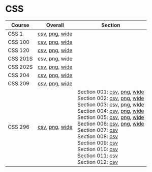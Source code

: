 # CSS

| Course | Overall | Section |
| ------ | ------- | ------- |
| CSS 1 | [csv](https://github.com/UCSD-Historical-Enrollment-Data/2024Fall/blob/main/overall/CSS%201.csv), [png](https://raw.githubusercontent.com/UCSD-Historical-Enrollment-Data/2024Fall/main/plot_overall/CSS%201.png), [wide](https://raw.githubusercontent.com/UCSD-Historical-Enrollment-Data/2024Fall/main/plot_overall_wide/CSS%201.png) |  |
| CSS 100 | [csv](https://github.com/UCSD-Historical-Enrollment-Data/2024Fall/blob/main/overall/CSS%20100.csv), [png](https://raw.githubusercontent.com/UCSD-Historical-Enrollment-Data/2024Fall/main/plot_overall/CSS%20100.png), [wide](https://raw.githubusercontent.com/UCSD-Historical-Enrollment-Data/2024Fall/main/plot_overall_wide/CSS%20100.png) |  |
| CSS 120 | [csv](https://github.com/UCSD-Historical-Enrollment-Data/2024Fall/blob/main/overall/CSS%20120.csv), [png](https://raw.githubusercontent.com/UCSD-Historical-Enrollment-Data/2024Fall/main/plot_overall/CSS%20120.png), [wide](https://raw.githubusercontent.com/UCSD-Historical-Enrollment-Data/2024Fall/main/plot_overall_wide/CSS%20120.png) |  |
| CSS 201S | [csv](https://github.com/UCSD-Historical-Enrollment-Data/2024Fall/blob/main/overall/CSS%20201S.csv), [png](https://raw.githubusercontent.com/UCSD-Historical-Enrollment-Data/2024Fall/main/plot_overall/CSS%20201S.png), [wide](https://raw.githubusercontent.com/UCSD-Historical-Enrollment-Data/2024Fall/main/plot_overall_wide/CSS%20201S.png) |  |
| CSS 202S | [csv](https://github.com/UCSD-Historical-Enrollment-Data/2024Fall/blob/main/overall/CSS%20202S.csv), [png](https://raw.githubusercontent.com/UCSD-Historical-Enrollment-Data/2024Fall/main/plot_overall/CSS%20202S.png), [wide](https://raw.githubusercontent.com/UCSD-Historical-Enrollment-Data/2024Fall/main/plot_overall_wide/CSS%20202S.png) |  |
| CSS 204 | [csv](https://github.com/UCSD-Historical-Enrollment-Data/2024Fall/blob/main/overall/CSS%20204.csv), [png](https://raw.githubusercontent.com/UCSD-Historical-Enrollment-Data/2024Fall/main/plot_overall/CSS%20204.png), [wide](https://raw.githubusercontent.com/UCSD-Historical-Enrollment-Data/2024Fall/main/plot_overall_wide/CSS%20204.png) |  |
| CSS 209 | [csv](https://github.com/UCSD-Historical-Enrollment-Data/2024Fall/blob/main/overall/CSS%20209.csv), [png](https://raw.githubusercontent.com/UCSD-Historical-Enrollment-Data/2024Fall/main/plot_overall/CSS%20209.png), [wide](https://raw.githubusercontent.com/UCSD-Historical-Enrollment-Data/2024Fall/main/plot_overall_wide/CSS%20209.png) |  |
| CSS 296 | [csv](https://github.com/UCSD-Historical-Enrollment-Data/2024Fall/blob/main/overall/CSS%20296.csv), [png](https://raw.githubusercontent.com/UCSD-Historical-Enrollment-Data/2024Fall/main/plot_overall/CSS%20296.png), [wide](https://raw.githubusercontent.com/UCSD-Historical-Enrollment-Data/2024Fall/main/plot_overall_wide/CSS%20296.png) | Section 001: [csv](https://github.com/UCSD-Historical-Enrollment-Data/2024Fall/blob/main/section/CSS%20296_001.csv), [png](https://raw.githubusercontent.com/UCSD-Historical-Enrollment-Data/2024Fall/main/plot_section/CSS%20296_001.png), [wide](https://raw.githubusercontent.com/UCSD-Historical-Enrollment-Data/2024Fall/main/plot_section_wide/CSS%20296_001.png)<br>Section 002: [csv](https://github.com/UCSD-Historical-Enrollment-Data/2024Fall/blob/main/section/CSS%20296_002.csv), [png](https://raw.githubusercontent.com/UCSD-Historical-Enrollment-Data/2024Fall/main/plot_section/CSS%20296_002.png), [wide](https://raw.githubusercontent.com/UCSD-Historical-Enrollment-Data/2024Fall/main/plot_section_wide/CSS%20296_002.png)<br>Section 003: [csv](https://github.com/UCSD-Historical-Enrollment-Data/2024Fall/blob/main/section/CSS%20296_003.csv), [png](https://raw.githubusercontent.com/UCSD-Historical-Enrollment-Data/2024Fall/main/plot_section/CSS%20296_003.png), [wide](https://raw.githubusercontent.com/UCSD-Historical-Enrollment-Data/2024Fall/main/plot_section_wide/CSS%20296_003.png)<br>Section 004: [csv](https://github.com/UCSD-Historical-Enrollment-Data/2024Fall/blob/main/section/CSS%20296_004.csv), [png](https://raw.githubusercontent.com/UCSD-Historical-Enrollment-Data/2024Fall/main/plot_section/CSS%20296_004.png), [wide](https://raw.githubusercontent.com/UCSD-Historical-Enrollment-Data/2024Fall/main/plot_section_wide/CSS%20296_004.png)<br>Section 005: [csv](https://github.com/UCSD-Historical-Enrollment-Data/2024Fall/blob/main/section/CSS%20296_005.csv), [png](https://raw.githubusercontent.com/UCSD-Historical-Enrollment-Data/2024Fall/main/plot_section/CSS%20296_005.png), [wide](https://raw.githubusercontent.com/UCSD-Historical-Enrollment-Data/2024Fall/main/plot_section_wide/CSS%20296_005.png)<br>Section 006: [csv](https://github.com/UCSD-Historical-Enrollment-Data/2024Fall/blob/main/section/CSS%20296_006.csv), [png](https://raw.githubusercontent.com/UCSD-Historical-Enrollment-Data/2024Fall/main/plot_section/CSS%20296_006.png), [wide](https://raw.githubusercontent.com/UCSD-Historical-Enrollment-Data/2024Fall/main/plot_section_wide/CSS%20296_006.png)<br>Section 007: [csv](https://github.com/UCSD-Historical-Enrollment-Data/2024Fall/blob/main/section/CSS%20296_007.csv)<br>Section 008: [csv](https://github.com/UCSD-Historical-Enrollment-Data/2024Fall/blob/main/section/CSS%20296_008.csv)<br>Section 009: [csv](https://github.com/UCSD-Historical-Enrollment-Data/2024Fall/blob/main/section/CSS%20296_009.csv)<br>Section 010: [csv](https://github.com/UCSD-Historical-Enrollment-Data/2024Fall/blob/main/section/CSS%20296_010.csv)<br>Section 011: [csv](https://github.com/UCSD-Historical-Enrollment-Data/2024Fall/blob/main/section/CSS%20296_011.csv)<br>Section 012: [csv](https://github.com/UCSD-Historical-Enrollment-Data/2024Fall/blob/main/section/CSS%20296_012.csv) |
